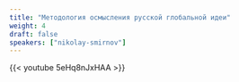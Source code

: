 ```yaml
---
title: "Методология осмысления русской глобальной идеи"
weight: 4
draft: false
speakers: ["nikolay-smirnov"]
---
```


{{< youtube 5eHq8nJxHAA >}}
